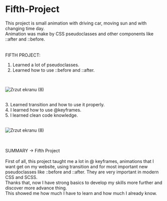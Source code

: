 # Fifth-Project
This project is small animation with driving car, moving sun and with changing time day. <br>
Animation was make by CSS pseudoclasses and other components like ::after and ::before. <br>
<br><br>
FIFTH PROJECT:<br>
1. Learned a lot of pseudoclasses. <br>
2. Learned how to use ::before and ::after.<br>
<br>

![Zrzut ekranu (8)](https://user-images.githubusercontent.com/99299154/196011008-9e98a180-e6fc-4e3a-9547-168a690954ef.png)

<br>
3. Learned transition and how to use it properly.<br>
4. I learned how to use @keyframes.<br>
5. I learned clean code knowledge.<br>
<br>

![Zrzut ekranu (8)](https://user-images.githubusercontent.com/99299154/196011026-d7f201c1-88fb-4957-8c99-de8fd1b75b53.png)

<br>
<br>
SUMMARY -> Fifth Project <br>
<br>
First of all, this project taught me a lot in @ keyframes, animations that I want get on my website, using transition and for most important new <br>
pseudoclasses like ::before and ::after. They are very important in modern CSS and SCSS. <br>
Thanks that, now I have strong basics to develop my skills more further and discover more advance thing. <br>
This showed me how much I have to learn and how much I already know. <br>
<br>

